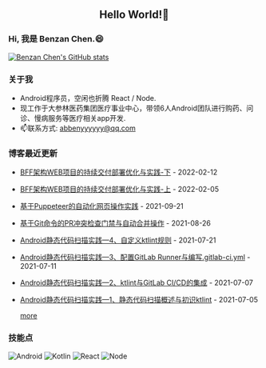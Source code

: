 <h2 align="center">Hello World!👋</h2>

### Hi, 我是 Benzan Chen.😄

[![Benzan Chen's GitHub stats](https://github-readme-stats.vercel.app/api?username=abbenyyyyyy&count_private=true&theme=dark)](https://github.com/anuraghazra/github-readme-stats)

### 关于我
- Android程序员，空闲也折腾 React / Node.
- 现工作于大参林医药集团医疗事业中心，带领6人Android团队进行购药、问诊、慢病服务等医疗相关app开发.
- 📫联系方式: abbenyyyyyy@qq.com

### 博客最近更新
- [BFF架构WEB项目的持续交付部署优化与实践-下](https://blog.abbenyyy.cn//2022/02/13/BFF%E6%9E%B6%E6%9E%84WEB%E9%A1%B9%E7%9B%AE%E7%9A%84%E6%8C%81%E7%BB%AD%E4%BA%A4%E4%BB%98%E9%83%A8%E7%BD%B2%E4%BC%98%E5%8C%96%E4%B8%8E%E5%AE%9E%E8%B7%B5-%E4%B8%8B.html) - 2022-02-12 
- [BFF架构WEB项目的持续交付部署优化与实践-上](https://blog.abbenyyy.cn//2022/02/06/BFF%E6%9E%B6%E6%9E%84WEB%E9%A1%B9%E7%9B%AE%E7%9A%84%E6%8C%81%E7%BB%AD%E4%BA%A4%E4%BB%98%E9%83%A8%E7%BD%B2%E4%BC%98%E5%8C%96%E4%B8%8E%E5%AE%9E%E8%B7%B5-%E4%B8%8A.html) - 2022-02-05 
- [基于Puppeteer的自动化网页操作实践](https://blog.abbenyyy.cn//2021/09/22/%E5%9F%BA%E4%BA%8EPuppeteer%E7%9A%84%E8%87%AA%E5%8A%A8%E5%8C%96%E7%BD%91%E9%A1%B5%E6%93%8D%E4%BD%9C%E5%AE%9E%E8%B7%B5.html) - 2021-09-21 
- [基于Git命令的PR冲突检查门禁与自动合并操作](https://blog.abbenyyy.cn//2021/08/27/%E5%9F%BA%E4%BA%8EGit%E5%91%BD%E4%BB%A4%E7%9A%84PR%E5%86%B2%E7%AA%81%E6%A3%80%E6%9F%A5%E9%97%A8%E7%A6%81%E4%B8%8E%E8%87%AA%E5%8A%A8%E5%90%88%E5%B9%B6%E6%93%8D%E4%BD%9C.html) - 2021-08-26 
- [Android静态代码扫描实践—4、自定义ktlint规则](https://blog.abbenyyy.cn//2021/07/22/Android%E9%9D%99%E6%80%81%E4%BB%A3%E7%A0%81%E6%89%AB%E6%8F%8F%E5%AE%9E%E8%B7%B5-4-%E8%87%AA%E5%AE%9A%E4%B9%89ktlint%E8%A7%84%E5%88%99.html) - 2021-07-21 
- [Android静态代码扫描实践—3、配置GitLab Runner与编写.gitlab-ci.yml](https://blog.abbenyyy.cn//2021/07/12/Android%E9%9D%99%E6%80%81%E4%BB%A3%E7%A0%81%E6%89%AB%E6%8F%8F%E5%AE%9E%E8%B7%B5-3-%E9%85%8D%E7%BD%AEGitLab-Runner%E4%B8%8E%E7%BC%96%E5%86%99gitlab-ci.html) - 2021-07-11 
- [Android静态代码扫描实践—2、ktlint与GitLab CI/CD的集成](https://blog.abbenyyy.cn//2021/07/08/Android%E9%9D%99%E6%80%81%E4%BB%A3%E7%A0%81%E6%89%AB%E6%8F%8F%E5%AE%9E%E8%B7%B5-2-ktlint%E4%B8%8EGitLab-CI.html) - 2021-07-07 
- [Android静态代码扫描实践—1、静态代码扫描概述与初识ktlint](https://blog.abbenyyy.cn//2021/07/06/Android%E9%9D%99%E6%80%81%E4%BB%A3%E7%A0%81%E6%89%AB%E6%8F%8F%E5%AE%9E%E8%B7%B5-1-%E9%9D%99%E6%80%81%E4%BB%A3%E7%A0%81%E6%89%AB%E6%8F%8F%E6%A6%82%E8%BF%B0%E4%B8%8E%E5%88%9D%E8%AF%86ktlint.html) - 2021-07-05 

  [more](https://blog.abbenyyy.cn)

### 技能点
![Android](https://img.shields.io/badge/Android-3DDC84?style=for-the-badge&logo=android&logoColor=white)
![Kotlin](https://img.shields.io/badge/Kotlin-0095D5?&style=for-the-badge&logo=kotlin&logoColor=white)
![React](https://img.shields.io/badge/React-20232A?style=for-the-badge&logo=react&logoColor=61DAFB)
![Node](https://img.shields.io/badge/Node.js-339933?style=for-the-badge&logo=nodedotjs&logoColor=white)
